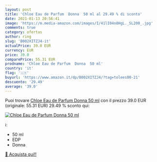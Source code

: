 ```yaml
---
layout: post
title: 'Chloe Eau de Parfum  Donna  50 ml al 29.49 % di sconto'
date: 2021-01-13 20:56:41
image: 'https://m.media-amazon.com/images/I/41lIO4n8HgL._SL200_.jpg'
comments: true
category: ofertas
author: ring
slug: 'B002XITZJ4-it'
actualPrice: 39.0 EUR
currency: EUR
price: 39.0
comparePrice: 55.31 EUR
prodname: 'Chloe Eau de Parfum  Donna  50 ml'
country: 'it'
flag: '🇮🇹'
buyurl: 'https://www.amazon.it/dp/B002XITZJ4/?tag=tolees00-21'
descuento: '29.49'
average: '39.0'
---
```


Puoi trovare [Chloe Eau de Parfum  Donna  50 ml](https://www.amazon.it/dp/B002XITZJ4/?tag=tolees00-21) con il prezzo 39.0 EUR (originale: 55.31 EUR) 29.49 % sconto qui:

[![Chloe Eau de Parfum  Donna  50 ml](https://m.media-amazon.com/images/I/41lIO4n8HgL._SL200_.jpg)](https://www.amazon.it/dp/B002XITZJ4/?tag=tolees00-21)

ℹ️:

- 50 ml
- EDP
- Donna

[🛒 Acquista qui!!](https://www.amazon.it/dp/B002XITZJ4/?tag=tolees00-21)
